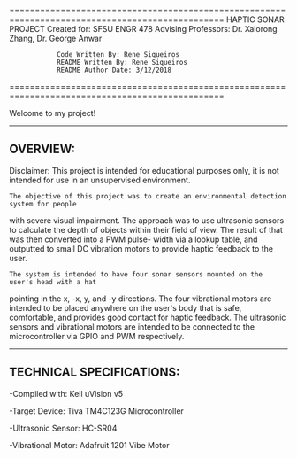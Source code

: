 ================================================================================================
		HAPTIC SONAR PROJECT
		Created for: SFSU ENGR 478
		Advising Professors: Dr. Xaiorong Zhang, Dr. George Anwar
				
				Code Written By: Rene Siqueiros
				README Written By: Rene Siqueiros
				README Author Date: 3/12/2018
================================================================================================

Welcome to my project!

------------------------------------------------------------------------------------------------
OVERVIEW:
------------------------------------------------------------------------------------------------

Disclaimer: This project is intended for educational purposes only, it is not intended for use
	    in an unsupervised environment.

	The objective of this project was to create an environmental detection system for people
with severe visual impairment. The approach was to use ultrasonic sensors to calculate the depth
of objects within their field of view. The result of that was then converted into a PWM pulse-
width via a lookup table, and outputted to small DC vibration motors to provide haptic feedback
to the user. 

	The system is intended to have four sonar sensors mounted on the user's head with a hat
pointing in the x, -x, y, and -y directions. The four vibrational motors are intended to be
placed anywhere on the user's body that is safe, comfortable, and provides good contact for
haptic feedback. The ultrasonic sensors and vibrational motors are intended to be connected to 
the microcontroller via GPIO and PWM respectively.

------------------------------------------------------------------------------------------------
TECHNICAL SPECIFICATIONS:
------------------------------------------------------------------------------------------------

-Compiled with: Keil uVision v5

-Target Device: Tiva TM4C123G Microcontroller

-Ultrasonic Sensor: HC-SR04

-Vibrational Motor: Adafruit 1201 Vibe Motor

